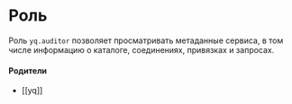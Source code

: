# Роль

Роль `yq.auditor` позволяет просматривать метаданные сервиса, в том числе информацию о каталоге, соединениях, привязках и запросах.


#### Родители

- [[yq]]
